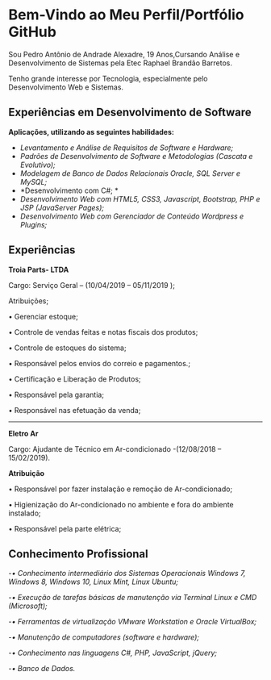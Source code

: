 # Bem-Vindo ao Meu Perfil/Portfólio GitHub

Sou Pedro Antônio de Andrade Alexadre, 19 Anos,Cursando Análise e Desenvolvimento de Sistemas pela Etec Raphael Brandão Barretos.

Tenho grande interesse por Tecnologia, especialmente pelo Desenvolvimento Web e Sistemas.

## Experiências em Desenvolvimento de Software

**Aplicações, utilizando as seguintes habilidades:**
- *Levantamento e Análise de Requisitos de Software e Hardware;*
- *Padrões de Desenvolvimento de Software e Metodologias (Cascata e Evolutivo);*
- *Modelagem de Banco de Dados Relacionais Oracle, SQL Server e MySQL;*
- *Desenvolvimento com C#; *
- *Desenvolvimento Web com HTML5, CSS3, Javascript, Bootstrap, PHP e JSP (JavaServer Pages);*
- *Desenvolvimento Web com Gerenciador de Conteúdo Wordpress e Plugins;*

## Experiências 
**Troia Parts- LTDA**

Cargo: Serviço Geral – (10/04/2019 – 05/11/2019  );

Atribuições;

•	Gerenciar estoque;

•	Controle de vendas feitas e notas fiscais dos produtos;

•	Controle de estoques do sistema;

•	Responsável pelos envios do correio e pagamentos.;

•	Certificação e Liberação de Produtos;

•	Responsável pela garantia;

•	Responsável nas efetuação da venda;

____________________________________________________________

**Eletro Ar**    

Cargo: Ajudante de Técnico em Ar-condicionado -(12/08/2018 – 15/02/2019).

**Atribuição**

•	Responsável por fazer instalação e remoção de Ar-condicionado;

•	Higienização do Ar-condicionado no ambiente e fora do ambiente instalado;

•	Responsável pela parte elétrica;

## Conhecimento Profissional

-*•	Conhecimento intermediário dos Sistemas Operacionais Windows 7, Windows 8, Windows 10, Linux Mint, Linux Ubuntu;*

-*•	Execução de tarefas básicas de manutenção via Terminal Linux e CMD (Microsoft);*

-*•	Ferramentas de virtualização VMware Workstation e Oracle VirtualBox;*

-*•	Manutenção de computadores (software e hardware);*

-*•	Conhecimento nas linguagens C#, PHP, JavaScript, jQuery;*

-*•	Banco de Dados.*
